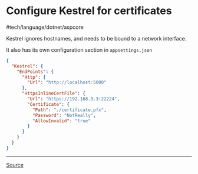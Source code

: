 # Configure Kestrel for certificates

#tech/language/dotnet/aspcore

Kestrel ignores hostnames, and needs to be bound to a network interface.

It also has its own configuration section in `appsettings.json`

```json
{
  "Kestrel": {
    "EndPoints": {
      "Http": {
        "Url": "http://localhost:5000"
      },
      "HttpsInlineCertFile": {
        "Url": "https://192.168.3.3:22224",
        "Certificate": {
          "Path": "./certificate.pfx",
          "Password": "NotReally",
          "AllowInvalid": "true"
        }
      }
    }
  }
}
```

---

[Source](https://stackoverflow.com/questions/53430278/problems-running-configure-self-hosted-console-application-asp-net-core-2-1-ke/53435289#53435289)
